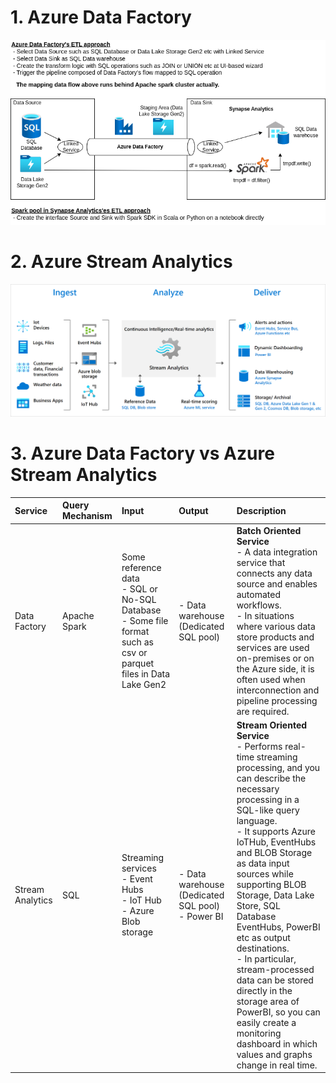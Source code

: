# 1. Azure Data Factory

![AzureDataFactory.drawio.png](https://github.com/developer-onizuka/Diagrams/blob/main/AzureDataFactory/AzureDataFactory.drawio.png)

# 2. Azure Stream Analytics

![stream-analytics-e2e-pipeline.png](https://github.com/developer-onizuka/AzureDataFactory/blob/main/stream-analytics-e2e-pipeline.png)

# 3. Azure Data Factory vs Azure Stream Analytics

| Service | Query Mechanism | Input | Output | Description |
| :--- | :--- | :--- | :--- | :--- |
| Data Factory | Apache Spark | Some reference data <br> - SQL or No-SQL Database <br> - Some file format such as csv or parquet files in Data Lake Gen2 | - Data warehouse (Dedicated SQL pool) | **Batch Oriented Service** <br> - A data integration service that connects any data source and enables automated workflows.<br> - In situations where various data store products and services are used on-premises or on the Azure side, it is often used when interconnection and pipeline processing are required. |
| Stream Analytics | SQL | Streaming services <br> - Event Hubs <br> - IoT Hub <br> - Azure Blob storage | - Data warehouse (Dedicated SQL pool) <br> - Power BI | **Stream Oriented Service** <br> - Performs real-time streaming processing, and you can describe the necessary processing in a SQL-like query language.<br> - It supports Azure IoTHub, EventHubs and BLOB Storage as data input sources while supporting BLOB Storage, Data Lake Store, SQL Database EventHubs, PowerBI etc as output destinations.<br> - In particular, stream-processed data can be stored directly in the storage area of PowerBI, so you can easily create a monitoring dashboard in which values and graphs change in real time.|
